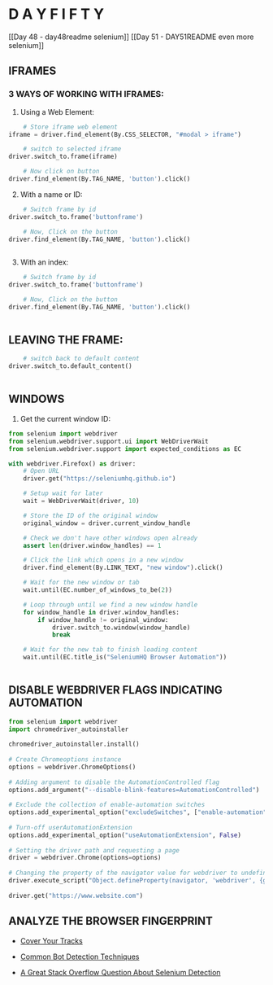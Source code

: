 # D A Y F I F T Y
[[Day 48 - day48readme selenium]]
[[Day 51 - DAY51README even more selenium]]
## IFRAMES
### 3 WAYS OF WORKING WITH IFRAMES:
1. Using a Web Element:
```python
    # Store iframe web element
iframe = driver.find_element(By.CSS_SELECTOR, "#modal > iframe")

    # switch to selected iframe
driver.switch_to.frame(iframe)

    # Now click on button
driver.find_element(By.TAG_NAME, 'button').click()
 ```
2. With a name or ID:
```python
    # Switch frame by id
driver.switch_to.frame('buttonframe')

    # Now, Click on the button
driver.find_element(By.TAG_NAME, 'button').click()
  
```
3. With an index:
```python
    # Switch frame by id
driver.switch_to.frame('buttonframe')

    # Now, Click on the button
driver.find_element(By.TAG_NAME, 'button').click()
  
```

## LEAVING THE FRAME:
```python
    # switch back to default content
driver.switch_to.default_content()
  
```

## WINDOWS
1. Get the current window ID:
```python
from selenium import webdriver
from selenium.webdriver.support.ui import WebDriverWait
from selenium.webdriver.support import expected_conditions as EC

with webdriver.Firefox() as driver:
    # Open URL
    driver.get("https://seleniumhq.github.io")

    # Setup wait for later
    wait = WebDriverWait(driver, 10)

    # Store the ID of the original window
    original_window = driver.current_window_handle

    # Check we don't have other windows open already
    assert len(driver.window_handles) == 1

    # Click the link which opens in a new window
    driver.find_element(By.LINK_TEXT, "new window").click()

    # Wait for the new window or tab
    wait.until(EC.number_of_windows_to_be(2))

    # Loop through until we find a new window handle
    for window_handle in driver.window_handles:
        if window_handle != original_window:
            driver.switch_to.window(window_handle)
            break

    # Wait for the new tab to finish loading content
    wait.until(EC.title_is("SeleniumHQ Browser Automation"))
    
```

## DISABLE WEBDRIVER FLAGS INDICATING AUTOMATION

```python
from selenium import webdriver 
import chromedriver_autoinstaller 
 
chromedriver_autoinstaller.install() 
 
# Create Chromeoptions instance 
options = webdriver.ChromeOptions() 
 
# Adding argument to disable the AutomationControlled flag 
options.add_argument("--disable-blink-features=AutomationControlled") 
 
# Exclude the collection of enable-automation switches 
options.add_experimental_option("excludeSwitches", ["enable-automation"]) 
 
# Turn-off userAutomationExtension 
options.add_experimental_option("useAutomationExtension", False) 
 
# Setting the driver path and requesting a page 
driver = webdriver.Chrome(options=options) 
 
# Changing the property of the navigator value for webdriver to undefined 
driver.execute_script("Object.defineProperty(navigator, 'webdriver', {get: () => undefined})") 
 
driver.get("https://www.website.com")

```

## ANALYZE THE BROWSER FINGERPRINT
* [Cover Your Tracks](https://wwww.coveryourtracks.eff)

* [Common Bot Detection Techniques](https://github.com/0xInfection/Awesome-WAF)

* [A Great Stack Overflow Question About Selenium Detection](https://stackoverflow.com/questions/33225947/can-a-website-detect-when-you-are-using-selenium-with-chromedriver)